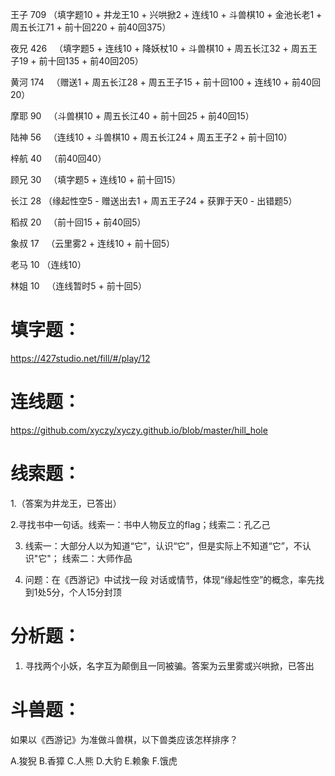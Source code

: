 王子  709  （填字题10 + 井龙王10 + 兴哄掀2 + 连线10 + 斗兽棋10 + 金池长老1 + 周五长江71 + 前十回220 + 前40回375）

夜兄  426   （填字题5 + 连线10 + 降妖杖10 + 斗兽棋10 + 周五长江32 + 周五王子19 + 前十回135 + 前40回205）

黄河  174    （赠送1 + 周五长江28 + 周五王子15 + 前十回100 + 连线10 + 前40回20）

摩耶  90   （斗兽棋10 + 周五长江40 + 前十回25 + 前40回15）

陆神  56   （连线10 + 斗兽棋10 + 周五长江24 + 周五王子2 + 前十回10）

梓航  40   （前40回40）

顾兄  30   （填字题5 + 连线10 + 前十回15）

长江  28   （缘起性空5 - 赠送出去1 + 周五王子24 + 获罪于天0 - 出错题5）

稻叔  20   （前十回15 + 前40回5）

象叔  17   （云里雾2 + 连线10 + 前十回5）

老马  10   （连线10）

林姐  10   （连线暂时5 + 前十回5）



# 填字题：

https://427studio.net/fill/#/play/12


# 连线题：

https://github.com/xyczy/xyczy.github.io/blob/master/hill_hole


# 线索题：

1.（答案为井龙王，已答出）

2.寻找书中一句话。线索一：书中人物反立的flag；线索二：孔乙己

3. 线索一：大部分人以为知道“它”，认识“它”，但是实际上不知道“它”，不认识"它"；
线索二：大师作品

4. 问题：在《西游记》中试找一段 对话或情节，体现“缘起性空”的概念，率先找到1处5分，个人15分封顶


# 分析题：

1. 寻找两个小妖，名字互为颠倒且一同被骗。答案为云里雾或兴哄掀，已答出


# 斗兽题：

如果以《西游记》为准做斗兽棋，以下兽类应该怎样排序？

A.狻猊 B.香獐 C.人熊 D.大豹 E.赖象 F.饿虎

